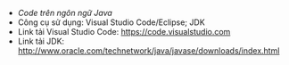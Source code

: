 - _Code trên ngôn ngữ Java_
- Công cụ sử dụng: Visual Studio Code/Eclipse; JDK
- Link tải Visual Studio Code: https://code.visualstudio.com
- Link tải JDK: http://www.oracle.com/technetwork/java/javase/downloads/index.html

